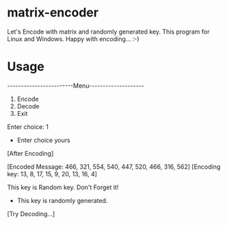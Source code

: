 # matrix-encoder
Let's Encode with matrix and randomly generated key.
This program for Linux and Windows.
Happy with encoding... :-)

# Usage
------------------------Menu--------------------
1. Encode
2. Decode
3. Exit

Enter choice: 1

* Enter choice yours

 [After Encoding]
 
 [Encoded Message:  466, 321, 554, 540, 447, 520, 466, 316, 562]
 [Encoding key:  13, 8, 17, 15, 9, 20, 13, 16, 4]

This key is Random key. Don't Forget it!

* This key is randomly generated.


[Try Decoding...]
